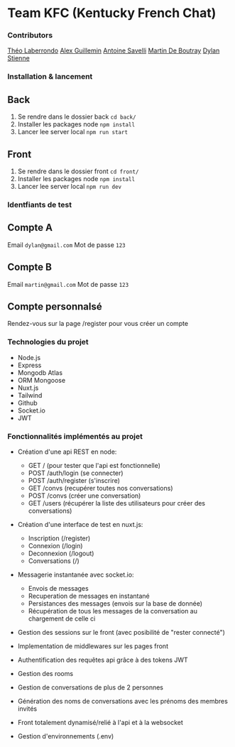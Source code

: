 # Team KFC (Kentucky French Chat)


### Contributors
[Théo Laberrondo](https://github.com/Namacha0908) 
[Alex Guillemin](https://github.com/AlexGuillemin91)
[Antoine Savelli](https://github.com/Antoine75)
[Martin De Boutray](https://github.com/MBoutray)
[Dylan Stienne](https://github.com/Dylan-Stienne)


### Installation & lancement
## Back
1. Se rendre dans le dossier back `cd back/`
2. Installer les packages node `npm install`
3. Lancer lee server local `npm run start`
## Front
1. Se rendre dans le dossier front `cd front/`
2. Installer les packages node `npm install`
3. Lancer lee server local `npm run dev`


### Identfiants de test
## Compte A
Email `dylan@gmail.com`
Mot de passe `123`
## Compte B
Email `martin@gmail.com`
Mot de passe `123`
## Compte personnalsé
Rendez-vous sur la page /register pour vous créer un compte


### Technologies du projet
- Node.js
- Express
- Mongodb Atlas
- ORM Mongoose
- Nuxt.js
- Tailwind
- Github
- Socket.io
- JWT


### Fonctionnalités implémentés au projet
- Création d'une api REST en node:
    - GET / (pour tester que l'api est fonctionnelle)
    - POST /auth/login (se connecter)
    - POST /auth/register (s'inscrire)
    - GET /convs (recupérer toutes nos conversations)
    - POST /convs (créer une conversation)
    - GET /users (récupérer la liste des utilisateurs pour créer des conversations)

- Création d'une interface de test en nuxt.js:
    - Inscription (/register)
    - Connexion (/login)
    - Deconnexion (/logout)
    - Conversations (/)

- Messagerie instantanée avec socket.io:
    - Envois de messages
    - Recuperation de messages en instantané
    - Persistances des messages (envois sur la base de donnée)
    - Récupération de tous les messages de la conversation au chargement de celle ci

- Gestion des sessions sur le front (avec posibilité de "rester connecté")
- Implementation de middlewares sur les pages front
- Authentification des requêtes api grâce à des tokens JWT
- Gestion des rooms
- Gestion de conversations de plus de 2 personnes
- Génération des noms de conversations avec les prénoms des membres invités
- Front totalement dynamisé/relié à l'api et à la websocket
- Gestion d'environnements (.env)